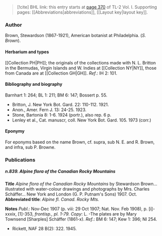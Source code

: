 > [!cite] BHL link: this entry starts at [page 370](https://www.biodiversitylibrary.org/item/103414#page/418/mode/1up) of TL-2 Vol. I.
> Supporting pages: [[Abbreviations|abbreviations]], [[Layout key|layout key]].

### Author

Brown, Stewardson (1867-1921), American botanist at Philadelphia. (*S. Brown*).

#### Herbarium and types

[[Collection PH|PH]]; the originals of the collections made with N. L. Britton in the Bermudas, Virgin Islands and W. Indies at [[Collection NY|NY]], those from Canada are at [[Collection GH|GH]].
*Ref*.: IH 2: 101.

#### Bibliography and biography

Barnhart 1: 264; BL 1: 211; BM 6: 147; Bossert p. 55.
- Britton, J. New York Bot. Gard. 22: 110-112. 1921.
- Anon., Amer. Fern J. 13: 24-25. 1923.
- Stone, Bartonia 8: 1-6. 1924 (portr.), also rep. 6 p.
- Lenley et al., Cat. manuscr, coll. New York Bot. Gard. 105. 1973 (corr.)

#### Eponymy

For eponyms based on the name Brown, cf. supra, sub N. E. and R. Brown, and infra, sub P. Browne.

### Publications

##### n.839. Alpine flora of the Canadian Rocky Mountains

**Title**
*Alpine flora of the Canadian Rocky Mountains* by Stewardson Brown... illustrated with water-colour drawings and photographs by Mrs. Charles Schäffer... New York and London (G. P. Putnam's Sons) 1907. Oct.
**Abbreviated title**: *Alpine fl. Canad. Rocky Mts.*

**Notes**
*Publ*.: Nov-Dec 1907 (p. viii: 29 Oct 1907; Nat. Nov. Feb 1908), p. \[i\]-xxxix, \[1\]-353, *frontisp., pl. 1-79. Copy*: L. -The plates are by Mary Townsend \[Sharples\] Schäffer (1861-x).
*Ref*.: BM 6: 147; Kew 1: 396; NI 254.
- Rickett, NAF 28 B(2): 322. 1945.

